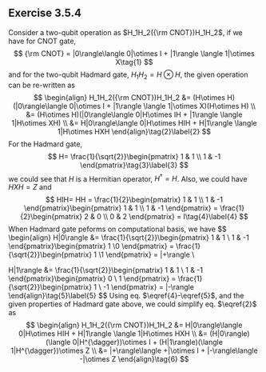 ## Exercise 3.5.4

Consider a two-qubit operation as $H_1H_2({\rm CNOT})H_1H_2$, if we have for CNOT gate, 
$$
{\rm CNOT} = |0\rangle\langle 0|\otimes I + |1\rangle \langle 1|\otimes X\tag{1}
$$
and for the two-qubit Hadmard gate, $H_1H_2 = H\otimes H$, the given operation can be re-written as
$$
\begin{align}
H_1H_2({\rm CNOT})H_1H_2 &= (H\otimes H)(|0\rangle\langle 0|\otimes I + |1\rangle \langle 1|\otimes X)(H\otimes H) \\
&= (H\otimes H)(|0\rangle\langle 0|H\otimes IH + |1\rangle \langle 1|H\otimes XH) \\
&= H|0\rangle\langle 0|H\otimes HIH + H|1\rangle \langle 1|H\otimes HXH
\end{align}\tag{2}\label{2}
$$
For the Hadmard gate, 
$$
H= \frac{1}{\sqrt{2}}\begin{pmatrix}
1 & 1 \\ 1 & -1
\end{pmatrix}\tag{3}\label{3}
$$
we could see that $H$ is a Hermitian operator, $H^{\dagger} = H$. Also, we could have $HXH = Z$ and 
$$
HIH= HH = \frac{1}{2}\begin{pmatrix}
1 & 1 \\ 1 & -1
\end{pmatrix}\begin{pmatrix}
1 & 1 \\ 1 & -1
\end{pmatrix} = \frac{1}{2}\begin{pmatrix}
2 & 0 \\ 0 & 2
\end{pmatrix} = I\tag{4}\label{4}
$$
When Hadmard gate peforms on computational basis, we have
$$
\begin{align}
H|0\rangle &= \frac{1}{\sqrt{2}}\begin{pmatrix}
1 & 1 \\ 1 & -1
\end{pmatrix}\begin{pmatrix}
1 \\0
\end{pmatrix} = \frac{1}{\sqrt{2}}\begin{pmatrix}
1 \\1
\end{pmatrix} = |+\rangle  \\

H|1\rangle &= \frac{1}{\sqrt{2}}\begin{pmatrix}
1 & 1 \\ 1 & -1
\end{pmatrix}\begin{pmatrix}
0 \\ 1
\end{pmatrix} = \frac{1}{\sqrt{2}}\begin{pmatrix}
1 \\ -1
\end{pmatrix} = |-\rangle
\end{align}\tag{5}\label{5}
$$
Using eq. $\eqref{4}-\eqref{5}$, and the given properties of Hadmard gate above, we could simplify eq. $\eqref{2}$ as
$$
\begin{align}
H_1H_2({\rm CNOT})H_1H_2 &= H|0\rangle\langle 0|H\otimes HIH + H|1\rangle \langle 1|H\otimes HXH \\
&= (H|0\rangle)(\langle 0|H^{\dagger})\otimes I + (H|1\rangle)(\langle 1|H^{\dagger})\otimes Z \\
&= |+\rangle\langle +|\otimes I + |-\rangle\langle -|\otimes Z
\end{align}\tag{6}
$$
